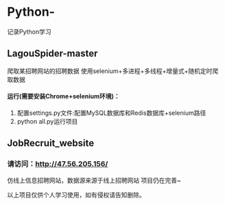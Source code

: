 # Python-
记录Python学习

## LagouSpider-master
爬取某招聘网站的招聘数据
使用selenium+多进程+多线程+增量式+随机定时爬取数据
#### 运行(需要安装Chrome+selenium环境)：
1. 配置settings.py文件:配置MySQL数据库和Redis数据库+selenium路径
2. python all.py运行项目

## JobRecruit_website
### 请访问：http://47.56.205.156/
仿线上信息招聘网站，数据源来源于线上招聘网站
项目仍在完善~

以上项目仅供个人学习使用，如有侵权请告知删除。

